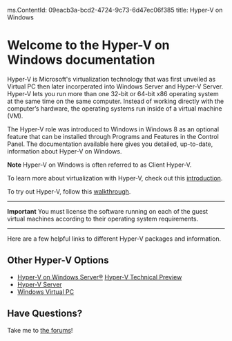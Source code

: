 ms.ContentId: 09eacb3a-bcd2-4724-9c73-6d47ec06f385
title: Hyper-V on Windows

# Welcome to the Hyper-V on Windows documentation

Hyper-V is Microsoft's virtualization technology that was first unveiled as Virtual PC then later incorperated into Windows Server and Hyper-V Server.  
Hyper-V lets you run more than one 32-bit or 64-bit x86 operating system at the same time on the same computer. Instead of working directly with the computer’s hardware, the operating systems run inside of a virtual machine (VM).

The Hyper-V role was introduced to Windows in Windows 8 as an optional feature that can be installed through Programs and Features in the Control Panel. The documentation available here gives you detailed, up-to-date, information about Hyper-V on Windows.

**Note** Hyper-V on Windows is often referred to as Client Hyper-V.

To learn more about virtualization with Hyper-V, check out this [introduction](./about/hyperv_on_windows.md).

To try out Hyper-V, follow this [walkthrough](./quick_start/walkthrough.md).

----------
**Important** 
You must license the software running on each of the guest virtual machines according to their operating system requirements.

-----------

Here are a few helpful links to different Hyper-V packages and information.

## Other Hyper-V Options
*  [Hyper-V on Windows Server®](https://technet.microsoft.com/en-us/library/hh831531.aspx)
  [Hyper-V Technical Preview](https://technet.microsoft.com/en-us/library/mt126117.aspx)
*  [Hyper-V Server](https://technet.microsoft.com/library/hh923062.aspx)
*  [Windows Virtual PC](https://www.microsoft.com/en-us/download/details.aspx?id=3702)

## Have Questions?
Take me to [the forums](https://social.technet.microsoft.com/Forums/windowsserver/en-US/home?forum=winserverhyperv)!